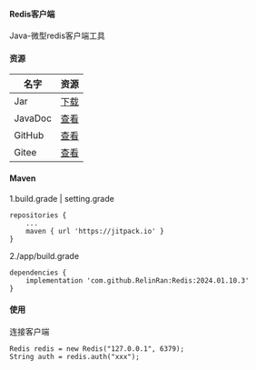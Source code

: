 #### Redis客户端

Java-微型redis客户端工具

#### 资源

|名字|资源|
|-|-|
|Jar|[下载](https://github.com/RelinRan/Redis/tree/main/jar)|
|JavaDoc|[查看](https://github.com/RelinRan/Redis/tree/main/doc)|
|GitHub |[查看](https://github.com/Redis/Redis)|
|Gitee|[查看](https://gitee.com/relin/Redis)|

#### Maven

1.build.grade | setting.grade

```
repositories {
	...
	maven { url 'https://jitpack.io' }
}
```

2./app/build.grade

```
dependencies {
	implementation 'com.github.RelinRan:Redis:2024.01.10.3'
}
```
#### 使用
连接客户端
```
Redis redis = new Redis("127.0.0.1", 6379);
String auth = redis.auth("xxx");
```




